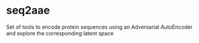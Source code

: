 # seq2aae
Set of tools to encode protein sequences using an Adversarial AutoEncoder and explore the corresponding latent space
